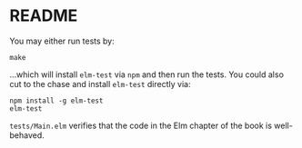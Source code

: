 # README

You may either run tests by:

```
make
```

...which will install `elm-test` via `npm` and then run the tests.
You could also cut to the chase and install `elm-test` directly via:

```
npm install -g elm-test
elm-test
```

`tests/Main.elm` verifies that the code in the Elm chapter of the book is well-behaved.
